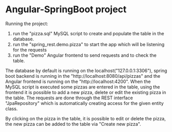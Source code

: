# Angular-SpringBoot project
Running the project:
1. run the "pizza.sql" MySQL script to create and populate the table in the database.
2. run the "spring_rest.demo.pizza" to start the app which will be listening for the requests
3. run the "Demo" Angular frontend to send requests and to check the table.

The database by default is running on the localhost("127.0.0.1:3306"), spring boot backend is running in the "http://localhost:8080/api/pizzas" and the Angular frontend is running on the "http://localhost:4200". When the MySQL script is executed some pizzas are entered in the table, using the frontend it is possible to add a new pizza, delete or edit the existing pizza in the table. The requests are done through the REST interface "JpaRepository" which is automatically creating access for the given entity class.

By clicking on the pizza in the table, it is possible to edit or delete the pizza, the new pizza can be added to the table via "Create new pizza". 